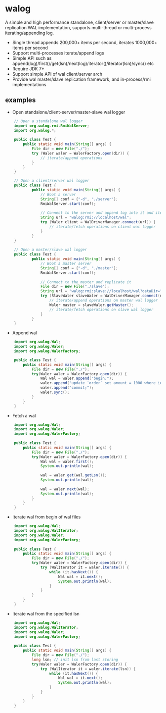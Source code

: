 # walog
A simple and high performance standalone, client/server or master/slave replication WAL implementation, 
supports multi-thread or multi-process iterating/appending log.

- Single thread appends 200,000+ items per second, iterates 1000,000+ items per second
- Support multi-processes iterate/append logs
- Simple API such as append(log)/first()/get(lsn)/next(log)/iterator()/iterator(lsn)/sync() etc
- Require JDK 7+
- Support simple API of wal client/server arch
- Provide wal master/slave replication framework, and in-process/rmi implementations

## examples
- Open standalone/client-server/master-slave wal logger
```java
    // Open a standalone wal logger
    import org.walog.rmi.RmiWalServer;
    import org.walog.*;
    
    public class Test {
        public static void main(String[] args) {
            File dir = new File("./");
            try (Waler waler = WalerFactory.open(dir)) {
                // iterate/append operations
            }
        }
    }

    // Open a client/server wal logger
    public class Test {
            public static void main(String[] args) {
                // Boot a server
                String[] conf = {"-d", "./server"};
                RmiWalServer.start(conf);
                
                // Connect to the server and append log into it and iterate from it
                String url = "walog:rmi://localhost/wal";
                try (Waler client = WalDriverManager.connect(url)) {
                    // iterate/fetch operations on client wal logger
                }
            }
    }
    
    // Open a master/slave wal logger
    public class Test {
            public static void main(String[] args) {
                // Boot a master server
                String[] conf = {"-d", "./master"};
                RmiWalServer.start(conf);
                
                // Connect to the master and replicate it
                File dir = new File("./slave");
                String url = "walog:rmi:slave://localhost/wal?dataDir=" + dir;
                try (SlaveWaler slaveWaler = WalDriverManager.connect(url)) {
                    // iterate/append operations on master wal logger
                    Waler master = slaveWaler.getMaster();
                    // iterate/fetch operations on slave wal logger
                }
            }
    }
```
- Append wal
```java
    import org.walog.Wal;
    import org.walog.Waler;
    import org.walog.WalerFactory;

    public class Test {
        public static void main(String[] args) {
            File dir = new File("./");
            try(Waler waler = WalerFactory.open(dir)) {
                Wal wal = waler.append("begin;");
                waler.append("update `order` set amount = 1000 where id = 1;");
                waler.append("commit;");
                waler.sync();
            }
        }
    }
```
- Fetch a wal
```java
    import org.walog.Wal;
    import org.walog.Waler;
    import org.walog.WalerFactory;
    
    public class Test {
        public static void main(String[] args) {
            File dir = new File("./");
            try(Waler waler = WalerFactory.open(dir)) {
                Wal wal = waler.first();
                System.out.println(wal);
                
                wal = waler.get(wal.getLsn());
                System.out.println(wal);
    
                wal = waler.next(wal);
                System.out.println(wal);
            }
        }
    }
```
- Iterate wal from begin of wal files
```java
    import org.walog.Wal;
    import org.walog.WalIterator;
    import org.walog.Waler;
    import org.walog.WalerFactory;
    
    public class Test {
        public static void main(String[] args) {
            File dir = new File("./");
            try(Waler waler = WalerFactory.open(dir)) {
                try (WalIterator it = waler.iterate()) {                    
                    while (it.hasNext()) {
                        Wal wal = it.next();
                        System.out.println(wal);
                    }
                }
            }
        }
    }
```
- Iterate wal from the specified lsn
```java
    import org.walog.Wal;
    import org.walog.WalIterator;
    import org.walog.Waler;
    import org.walog.WalerFactory;
    
    public class Test {
        public static void main(String[] args) {
            File dir = new File("./");
            long lsn; // init lsn from last storing
            try(Waler waler = WalerFactory.open(dir)) {
                try (WalIterator it = waler.iterate(lsn)) {                    
                    while (it.hasNext()) {
                        Wal wal = it.next();
                        System.out.println(wal);
                    }
                }
            }
        }
    }
```
